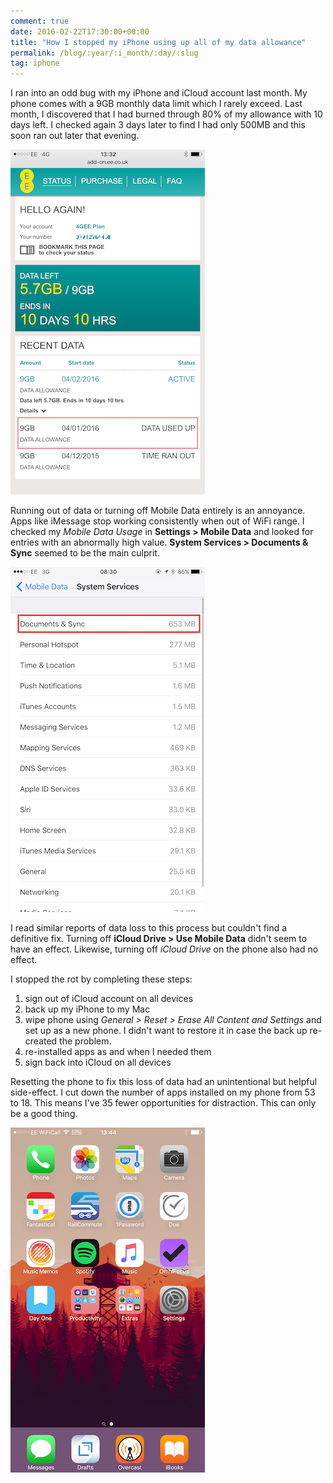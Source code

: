 ```yaml
---
comment: true
date: 2016-02-22T17:30:00+00:00
title: "How I stopped my iPhone using up all of my data allowance"
permalink: /blog/:year/:i_month/:day/:slug
tag: iphone
---
```

I ran into an odd bug with my iPhone and iCloud account last month. My phone
comes with a 9GB monthly data limit which I rarely exceed. Last month, I
discovered that I had burned through 80% of my allowance with 10 days left. I
checked again 3 days later to find I had only 500MB and this soon ran out
later that evening.

![](/assets/data-ran-out.png)

Running out of data or turning off Mobile Data entirely is an annoyance. Apps
like iMessage stop working consistently when out of WiFi range. I checked my
_Mobile Data Usage_ in **Settings > Mobile Data** and looked for entries with
an abnormally high value. **System Services > Documents & Sync** seemed to be
the main culprit.

![](/assets/docs-sync.png)

I read similar reports of data loss to this process but couldn't find a
definitive fix. Turning off **iCloud Drive > Use Mobile Data** didn't seem to
have an effect. Likewise, turning off _iCloud Drive_ on the phone also had no
effect.

I stopped the rot by completing these steps:

  1. sign out of iCloud account on all devices
  2. back up my iPhone to my Mac
  3. wipe phone using _General > Reset > Erase All Content and Settings_ and set up as a new phone. I didn't want to restore it in case the back up re-created the problem.
  4. re-installed apps as and when I needed them
  5. sign back into iCloud on all devices

Resetting the phone to fix this loss of data had an unintentional but helpful
side-effect. I cut down the number of apps installed on my phone from 53 to
18. This means I've 35 fewer opportunities for distraction. This can only be a
good thing.

![](/assets/new-home-screen.png)

